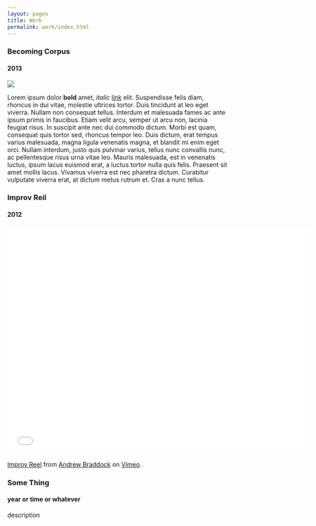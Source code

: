```yaml
---
layout: pages
title: Work
permalink: work/index.html
---
```


### Becoming Corpus
#### 2013

![](http://leimaymain.cavearts.org/wp-content/uploads/2013/05/Andrew-SQR.jpg)

Lorem ipsum dolor **bold** amet, _italic_ [link](http://google.com) elit. Suspendisse felis diam, rhoncus in dui vitae, molestie ultrices tortor. Duis tincidunt at leo eget viverra. Nullam non consequat tellus. Interdum et malesuada fames ac ante ipsum primis in faucibus. Etiam velit arcu, semper ut arcu non, lacinia feugiat risus. In suscipit ante nec dui commodo dictum. Morbi est quam, consequat quis tortor sed, rhoncus tempor leo. Duis dictum, erat tempus varius malesuada, magna ligula venenatis magna, et blandit mi enim eget orci. Nullam interdum, justo quis pulvinar varius, tellus nunc convallis nunc, ac pellentesque risus urna vitae leo. Mauris malesuada, est in venenatis luctus, ipsum lacus euismod erat, a luctus tortor nulla quis felis. Praesent sit amet mollis lacus. Vivamus viverra est nec pharetra dictum. Curabitur vulputate viverra erat, at dictum metus rutrum et. Cras a nunc tellus.

### Improv Reil
#### 2012

<iframe src="//player.vimeo.com/video/64930657?byline=0" width="690" height="518" frameborder="0" webkitallowfullscreen mozallowfullscreen allowfullscreen></iframe> <p><a href="http://vimeo.com/64930657">Improv Reel</a> from <a href="http://vimeo.com/andrewbraddock">Andrew Braddock</a> on <a href="https://vimeo.com">Vimeo</a>.</p>

### Some Thing
#### year or time or whatever

description